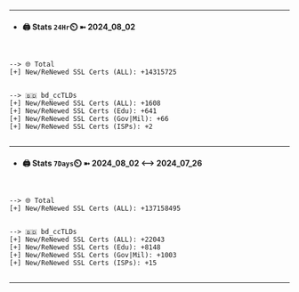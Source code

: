 

---
- #### 🖨️ **Stats** `24Hr`⏲️ ➼ 2024_08_02
```console


--> 🌐 Total
[+] New/ReNewed SSL Certs (ALL): +14315725


--> 🇧🇩 bd_ccTLDs
[+] New/ReNewed SSL Certs (ALL): +1608
[+] New/ReNewed SSL Certs (Edu): +641
[+] New/ReNewed SSL Certs (Gov|Mil): +66
[+] New/ReNewed SSL Certs (ISPs): +2


```

---
- #### 🖨️ **Stats** `7Days`⏲️ ➼ 2024_08_02 <--> 2024_07_26
```console


--> 🌐 Total
[+] New/ReNewed SSL Certs (ALL): +137158495


--> 🇧🇩 bd_ccTLDs
[+] New/ReNewed SSL Certs (ALL): +22043
[+] New/ReNewed SSL Certs (Edu): +8148
[+] New/ReNewed SSL Certs (Gov|Mil): +1003
[+] New/ReNewed SSL Certs (ISPs): +15


```

---

